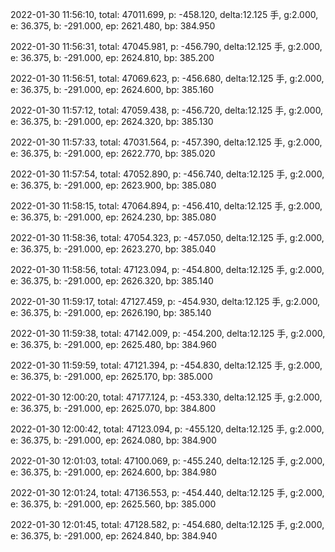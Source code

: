 2022-01-30 11:56:10, total: 47011.699, p: -458.120, delta:12.125 手, g:2.000, e: 36.375, b: -291.000, ep: 2621.480, bp: 384.950

2022-01-30 11:56:31, total: 47045.981, p: -456.790, delta:12.125 手, g:2.000, e: 36.375, b: -291.000, ep: 2624.810, bp: 385.200

2022-01-30 11:56:51, total: 47069.623, p: -456.680, delta:12.125 手, g:2.000, e: 36.375, b: -291.000, ep: 2624.600, bp: 385.160

2022-01-30 11:57:12, total: 47059.438, p: -456.720, delta:12.125 手, g:2.000, e: 36.375, b: -291.000, ep: 2624.320, bp: 385.130

2022-01-30 11:57:33, total: 47031.564, p: -457.390, delta:12.125 手, g:2.000, e: 36.375, b: -291.000, ep: 2622.770, bp: 385.020

2022-01-30 11:57:54, total: 47052.890, p: -456.740, delta:12.125 手, g:2.000, e: 36.375, b: -291.000, ep: 2623.900, bp: 385.080

2022-01-30 11:58:15, total: 47064.894, p: -456.410, delta:12.125 手, g:2.000, e: 36.375, b: -291.000, ep: 2624.230, bp: 385.080

2022-01-30 11:58:36, total: 47054.323, p: -457.050, delta:12.125 手, g:2.000, e: 36.375, b: -291.000, ep: 2623.270, bp: 385.040

2022-01-30 11:58:56, total: 47123.094, p: -454.800, delta:12.125 手, g:2.000, e: 36.375, b: -291.000, ep: 2626.320, bp: 385.140

2022-01-30 11:59:17, total: 47127.459, p: -454.930, delta:12.125 手, g:2.000, e: 36.375, b: -291.000, ep: 2626.190, bp: 385.140

2022-01-30 11:59:38, total: 47142.009, p: -454.200, delta:12.125 手, g:2.000, e: 36.375, b: -291.000, ep: 2625.480, bp: 384.960

2022-01-30 11:59:59, total: 47121.394, p: -454.830, delta:12.125 手, g:2.000, e: 36.375, b: -291.000, ep: 2625.170, bp: 385.000

2022-01-30 12:00:20, total: 47177.124, p: -453.330, delta:12.125 手, g:2.000, e: 36.375, b: -291.000, ep: 2625.070, bp: 384.800

2022-01-30 12:00:42, total: 47123.094, p: -455.120, delta:12.125 手, g:2.000, e: 36.375, b: -291.000, ep: 2624.080, bp: 384.900

2022-01-30 12:01:03, total: 47100.069, p: -455.240, delta:12.125 手, g:2.000, e: 36.375, b: -291.000, ep: 2624.600, bp: 384.980

2022-01-30 12:01:24, total: 47136.553, p: -454.440, delta:12.125 手, g:2.000, e: 36.375, b: -291.000, ep: 2625.560, bp: 385.000

2022-01-30 12:01:45, total: 47128.582, p: -454.680, delta:12.125 手, g:2.000, e: 36.375, b: -291.000, ep: 2624.840, bp: 384.940